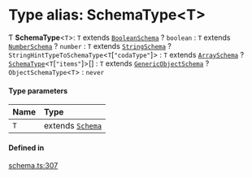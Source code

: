 # Type alias: SchemaType<T\>

Ƭ **SchemaType**<`T`\>: `T` extends [`BooleanSchema`](../interfaces/BooleanSchema.md) ? `boolean` : `T` extends [`NumberSchema`](../interfaces/NumberSchema.md) ? `number` : `T` extends [`StringSchema`](../interfaces/StringSchema.md) ? `StringHintTypeToSchemaType`<`T`[``"codaType"``]\> : `T` extends [`ArraySchema`](../interfaces/ArraySchema.md) ? [`SchemaType`](SchemaType.md)<`T`[``"items"``]\>[] : `T` extends [`GenericObjectSchema`](GenericObjectSchema.md) ? `ObjectSchemaType`<`T`\> : `never`

#### Type parameters

| Name | Type |
| :------ | :------ |
| `T` | extends [`Schema`](Schema.md) |

#### Defined in

[schema.ts:307](https://github.com/coda/packs-sdk/blob/main/schema.ts#L307)
